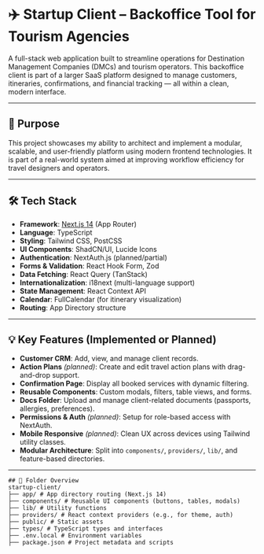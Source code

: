 # ✈️ Startup Client – Backoffice Tool for Tourism Agencies

A full-stack web application built to streamline operations for Destination Management Companies (DMCs) and tourism operators. This backoffice client is part of a larger SaaS platform designed to manage customers, itineraries, confirmations, and financial tracking — all within a clean, modern interface.

---

## 🎯 Purpose

This project showcases my ability to architect and implement a modular, scalable, and user-friendly platform using modern frontend technologies. It is part of a real-world system aimed at improving workflow efficiency for travel designers and operators.

---

## 🛠 Tech Stack

- **Framework**: [Next.js 14](https://nextjs.org/) (App Router)
- **Language**: TypeScript
- **Styling**: Tailwind CSS, PostCSS
- **UI Components**: ShadCN/UI, Lucide Icons
- **Authentication**: NextAuth.js (planned/partial)
- **Forms & Validation**: React Hook Form, Zod
- **Data Fetching**: React Query (TanStack)
- **Internationalization**: i18next (multi-language support)
- **State Management**: React Context API
- **Calendar**: FullCalendar (for itinerary visualization)
- **Routing**: App Directory structure

---

## 💡 Key Features (Implemented or Planned)

- **Customer CRM**: Add, view, and manage client records.
- **Action Plans** *(planned)*: Create and edit travel action plans with drag-and-drop support.
- **Confirmation Page**: Display all booked services with dynamic filtering.
- **Reusable Components**: Custom modals, filters, table views, and forms.
- **Docs Folder**: Upload and manage client-related documents (passports, allergies, preferences).
- **Permissions & Auth** *(planned)*: Setup for role-based access with NextAuth.
- **Mobile Responsive** *(planned)*: Clean UX across devices using Tailwind utility classes.
- **Modular Architecture**: Split into `components/`, `providers/`, `lib/`, and feature-based directories.

---
```
## 📁 Folder Overview
startup-client/
├── app/ # App directory routing (Next.js 14)
├── components/ # Reusable UI components (buttons, tables, modals)
├── lib/ # Utility functions
├── providers/ # React context providers (e.g., for theme, auth)
├── public/ # Static assets
├── types/ # TypeScript types and interfaces
├── .env.local # Environment variables
├── package.json # Project metadata and scripts



